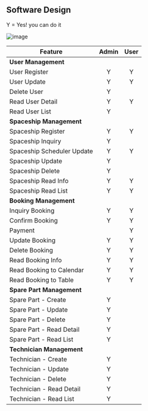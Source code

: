 ## Software Design

Y = Yes! you can do it

![image](https://github.com/user-attachments/assets/3bc7d0ca-32af-4264-b6e3-37a7891edd1a)

| Feature                      | Admin | User |
|------------------------------|:-----:|:----:|
| **User Management**          |       |      |
| User Register                | Y     | Y    |
| User Update                  | Y     | Y    |
| Delete User                  | Y     |      |
| Read User Detail             | Y     | Y    |
| Read User List               | Y     |      |
| **Spaceship Management**     |       |      |
| Spaceship Register           | Y     | Y    |
| Spaceship Inquiry            | Y     |      |
| Spaceship Scheduler Update   | Y     | Y    |
| Spaceship Update             | Y     |      |
| Spaceship Delete             | Y     |      |
| Spaceship Read Info          | Y     | Y    |
| Spaceship Read List          | Y     | Y    |
| **Booking Management**       |       |      |
| Inquiry Booking              | Y     | Y    |
| Confirm Booking              | Y     | Y    |
| Payment                      |       | Y    |
| Update Booking               | Y     | Y    |
| Delete Booking               | Y     | Y    |
| Read Booking Info            | Y     | Y    |
| Read Booking to Calendar     | Y     | Y    |
| Read Booking to Table        | Y     | Y    |
| **Spare Part Management**    |       |      |
| Spare Part - Create          | Y     |      |
| Spare Part - Update          | Y     |      |
| Spare Part - Delete          | Y     |      |
| Spare Part - Read Detail     | Y     |      |
| Spare Part - Read List       | Y     |      |
| **Technician Management**    |       |      |
| Technician - Create          | Y     |      |
| Technician - Update          | Y     |      |
| Technician - Delete          | Y     |      |
| Technician - Read Detail     | Y     |      |
| Technician - Read List       | Y     |      |
